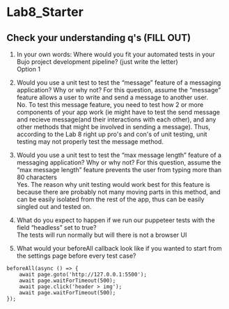 # Lab8_Starter

## Check your understanding q's (FILL OUT)
1. In your own words: Where would you fit your automated tests in your Bujo project development pipeline? (just write the letter)  
Option 1  

2. Would you use a unit test to test the “message” feature of a messaging application? Why or why not? For this question, assume the “message” feature allows a user to write and send a message to another user.  
No. To test this message feature, you need to test how 2 or more components of your app work (ie might have to test the send message and recieve message(and their interactions with each other), and any other methods that might be involved in sending a message). Thus, according to the Lab 8 right up pro's and con's of unit testing, unit testing may not properly test the message method.  

3. Would you use a unit test to test the “max message length” feature of a messaging application? Why or why not? For this question, assume the “max message length” feature prevents the user from typing more than 80 characters  
Yes. The reason why unit testing would work best for this feature is because there are probably not many moving parts in this method, and can be easily isolated from the rest of the app, thus can be easily singled out and tested on.  

4. What do you expect to happen if we run our puppeteer tests with the field “headless” set to true?  
The tests will run normally but will there is not a browser UI  

5. What would your beforeAll callback look like if you wanted to start from the settings page before every test case?  
```
beforeAll(async () => {
    await page.goto('http://127.0.0.1:5500');
    await page.waitForTimeout(500);
    await page.click('header > img');
    await page.waitForTimeout(500);
});
```

